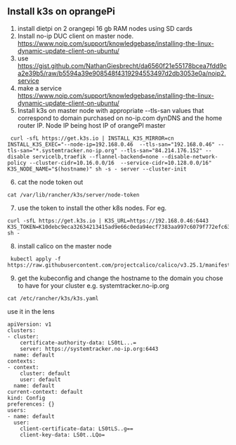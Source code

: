 Install k3s on oprangePi
---


1) install dietpi on 2 orangepi 16 gb RAM nodes using SD cards
2) Install no-ip DUC client on master node. 
https://www.noip.com/support/knowledgebase/installing-the-linux-dynamic-update-client-on-ubuntu/
3) use
https://gist.github.com/NathanGiesbrecht/da6560f21e55178bcea7fdd9ca2e39b5/raw/b5594a39e908548f4319294553497d2db3053e0a/noip2.service
4) make a service 
https://www.noip.com/support/knowledgebase/installing-the-linux-dynamic-update-client-on-ubuntu/
5) Install k3s on master node with appropriate --tls-san values that correspond to domain purchased on no-ip.com dynDNS and the home router IP. Node IP being host IP of orangePI master

```
 curl -sfL https://get.k3s.io | INSTALL_K3S_MIRROR=cn INSTALL_K3S_EXEC="--node-ip=192.168.0.46  --tls-san="192.168.0.46" --tls-san="*.systemtracker.no-ip.org" --tls-san="84.214.176.152" --disable servicelb,traefik --flannel-backend=none --disable-network-policy --cluster-cidr=10.16.0.0/16  --service-cidr=10.128.0.0/16" K3S_NODE_NAME="$(hostname)" sh -s - server --cluster-init
```
6) cat the node token out 
```
cat /var/lib/rancher/k3s/server/node-token
```
7) use the token to install the other k8s nodes. For eg.
```
curl -sfL https://get.k3s.io | K3S_URL=https://192.168.0.46:6443 K3S_TOKEN=K10debc9eca32634213415ad9e66c0eda94ecf7383aa997c6079f772efc63e84828::server:b00401254d9c4817f4a9e584c19be5cf sh -
```
8) install calico on the master node
```
 kubectl apply -f https://raw.githubusercontent.com/projectcalico/calico/v3.25.1/manifests/calico.yaml
```
9) get the kubeconfig and change the hostname to the domain you chose to have for your cluster e.g. systemtracker.no-ip.org
```
cat /etc/rancher/k3s/k3s.yaml
```
use it in the lens
```
apiVersion: v1
clusters:
- cluster:
    certificate-authority-data: LS0tL...=
    server: https://systemtracker.no-ip.org:6443
  name: default
contexts:
- context:
    cluster: default
    user: default
  name: default
current-context: default
kind: Config
preferences: {}
users:
- name: default
  user:
    client-certificate-data: LS0tLS..g==
    client-key-data: LS0t..LQo=

```
